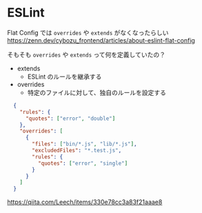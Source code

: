 # ESLint

Flat Config では `overrides` や `extends` がなくなったらしい  
https://zenn.dev/cybozu_frontend/articles/about-eslint-flat-config

そもそも `overrides` や `extends` って何を定義していたの？
- extends
  - ESLint のルールを継承する
- overrides
  - 特定のファイルに対して、独自のルールを設定する
  
```json
  {
    "rules": {
      "quotes": ["error", "double"]
    },
    "overrides": [
      {
        "files": ["bin/*.js", "lib/*.js"],
        "excludedFiles": "*.test.js",
        "rules": {
          "quotes": ["error", "single"]
        }
      }
    ]
  }
 ```

https://qiita.com/Leech/items/330e78cc3a83f21aaae8
